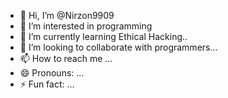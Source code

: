 - 👋 Hi, I’m @Nirzon9909
- 👀 I’m interested in programming
- 🌱 I’m currently learning Ethical Hacking..
- 💞️ I’m looking to collaborate with programmers...
- 📫 How to reach me ...
- 😄 Pronouns: ...
- ⚡ Fun fact: ...

<!---
Nirzon9909/Nirzon9909 is a ✨ special ✨ repository because its `README.md` (this file) appears on your GitHub profile.
You can click the Preview link to take a look at your changes.
--->
